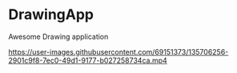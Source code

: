 # DrawingApp
Awesome Drawing application

https://user-images.githubusercontent.com/69151373/135706256-2901c9f8-7ec0-49d1-9177-b027258734ca.mp4
